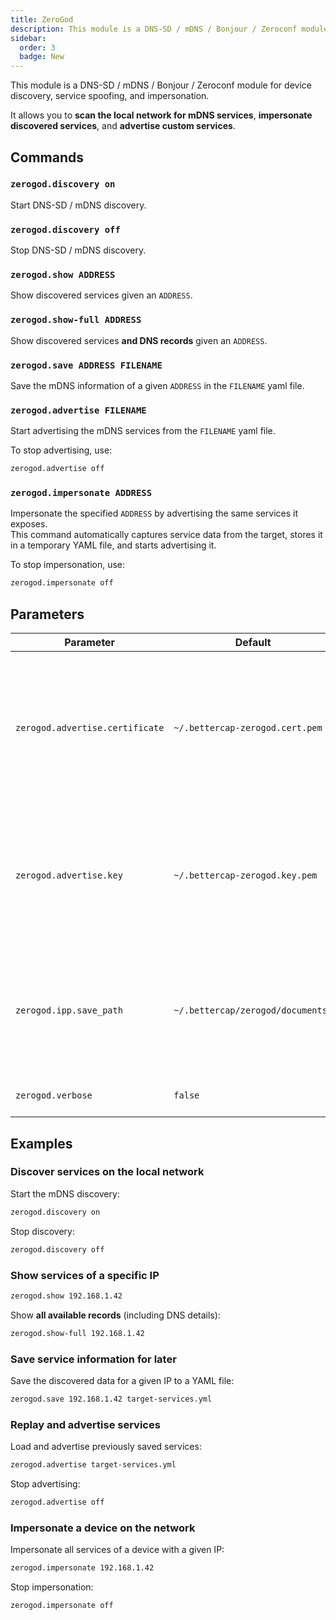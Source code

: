 ```yaml
---
title: ZeroGod
description: This module is a DNS-SD / mDNS / Bonjour / Zeroconf module for device discovery, service spoofing, and impersonation.
sidebar:
  order: 3
  badge: New
---
```


This module is a DNS-SD / mDNS / Bonjour / Zeroconf module for device discovery, service spoofing, and impersonation.

It allows you to **scan the local network for mDNS services**, **impersonate discovered services**, and **advertise custom services**.

## Commands

### `zerogod.discovery on`

Start DNS-SD / mDNS discovery.

### `zerogod.discovery off`

Stop DNS-SD / mDNS discovery.

### `zerogod.show ADDRESS`

Show discovered services given an `ADDRESS`.

### `zerogod.show-full ADDRESS`

Show discovered services **and DNS records** given an `ADDRESS`.

### `zerogod.save ADDRESS FILENAME`

Save the mDNS information of a given `ADDRESS` in the `FILENAME` yaml file.

### `zerogod.advertise FILENAME`

Start advertising the mDNS services from the `FILENAME` yaml file.

To stop advertising, use:

```bash
zerogod.advertise off
```

### `zerogod.impersonate ADDRESS`

Impersonate the specified `ADDRESS` by advertising the same services it exposes.  
This command automatically captures service data from the target, stores it in a temporary YAML file, and starts advertising it.

To stop impersonation, use:

```bash
zerogod.impersonate off
```

## Parameters

| Parameter                       | Default                           | Description                                                                                                  |
| ------------------------------- | --------------------------------- | ------------------------------------------------------------------------------------------------------------ |
| `zerogod.advertise.certificate` | `~/.bettercap-zerogod.cert.pem`   | TLS certificate file (will be auto generated if filled but not existing) to use for advertised TCP services. |
| `zerogod.advertise.key`         | `~/.bettercap-zerogod.key.pem`    | TLS key file (will be auto generated if filled but not existing) to use for advertised TCP services.         |
| `zerogod.ipp.save_path`         | `~/.bettercap/zerogod/documents/` | If an IPP acceptor is started, this setting defines where to save documents received for printing.           |
| `zerogod.verbose`               | `false`                           | Log every mDNS query.                                                                                        |

## Examples

### Discover services on the local network

Start the mDNS discovery:

```bash
zerogod.discovery on
```

Stop discovery:

```bash
zerogod.discovery off
```

### Show services of a specific IP

```bash
zerogod.show 192.168.1.42
```

Show **all available records** (including DNS details):

```bash
zerogod.show-full 192.168.1.42
```

### Save service information for later

Save the discovered data for a given IP to a YAML file:

```bash
zerogod.save 192.168.1.42 target-services.yml
```

### Replay and advertise services

Load and advertise previously saved services:

```bash
zerogod.advertise target-services.yml
```

Stop advertising:

```bash
zerogod.advertise off
```

### Impersonate a device on the network

Impersonate all services of a device with a given IP:

```bash
zerogod.impersonate 192.168.1.42
```

Stop impersonation:

```bash
zerogod.impersonate off
```

